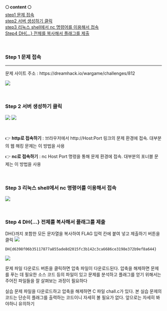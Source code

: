 **🌕 content 🌕** <br>
[step1 문제 접속](#Step-1-문제-접속) <br>
[step2 서버 생성하기 클릭](#Step-2-서버-생성하기-클릭) <br>
[step3 리눅스 shell에서 nc 명령어를 이용해서 접속](#Step-3-리눅스-shell에서-nc-명령어를-이용해서-접속) <br>
[Step4 DH{…} 전체를 복사해서 플래그를 제출](#Step-4-DH{…}-전체를-복사해서-플래그를-제출) <br>

<br>

### Step 1 문제 접속
<hr>
문제 사이트 주소
: https://dreamhack.io/wargame/challenges/812 <br>

![](https://velog.velcdn.com/images/hrnn00/post/d6d25df6-1f65-4083-80f7-5da52d22b0fa/image.png)

<br>

### Step 2 서버 생성하기 클릭
![](https://velog.velcdn.com/images/hrnn00/post/5468722d-d48b-473a-a52b-ffe1c03222e0/image.png)
![](https://velog.velcdn.com/images/hrnn00/post/cb9bd637-73a8-4946-8b74-ffdf8a9d5a44/image.png)

<br>

👉 **http로 접속하기**
: 브라우저에서 http://Host:Port 링크의 문제 환경에 접속. 대부분의 웹 해킹 문제는 이 방법을 사용

👉 **nc로 접속하기**
: nc Host Port 명령을 통해 문제 환경에 접속. 대부분의 포너블 문제는 이 방법을 사용

<br>

### Step 3 리눅스 shell에서 nc 명령어를 이용해서 접속
![](https://velog.velcdn.com/images/hrnn00/post/6d034e72-c2c5-4b8c-a85c-24dcf2ec4e72/image.png)

<br>

### Step 4 DH{…} 전체를 복사해서 플래그를 제출
DH{}까지 포함한 모든 문자열을 복사하여 FLAG 입력 칸에 붙여 넣고 제출하기 버튼을 클릭
![](https://velog.velcdn.com/images/hrnn00/post/87583ca5-a041-4fa0-b2f6-7d1ce6e6079c/image.png)

```
DH{d6398f06b35117877a855ade8d2015fc3b142c3ca6686ce3198e372b9ef8a644}
```

![](https://velog.velcdn.com/images/hrnn00/post/d530bb75-ab5c-422b-a9ae-d96c4b11bc6e/image.png)

문제 파일 다운로드 버튼을 클릭하면 압축 파일이 다운로드된다. 압축을 해제하면 문제를 푸는 데 필요한 소스 코드 등의 파일이 있고 문제를 분석하고 플래그를 얻기 위해서는 주어진 파일들을 잘 살펴보는 과정이 필요하다

실습 문제 파일을 다운로드하고 압축을 해제하면 C 파일 chall.c가 있다. 본 실습 문제의 코드는 단순히 플래그를 출력하는 코드이니 자세히 볼 필요가 없다. 앞으로는 자세히 봐야하니 유의하기
